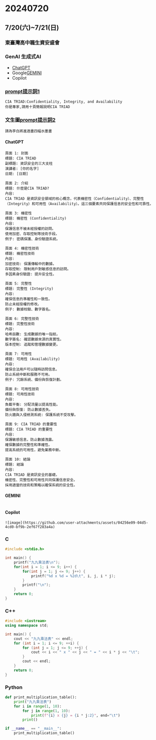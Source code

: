 # 20240720

## 7/20(六)~7/21(日)
### 東臺灣高中職生資安盛會


### GenAI 生成式AI 
- [ChatGPT](https://chatgpt.com/)
- Google[GEMINI](https://gemini.google.com/app?hl=zh-TW)
- Copilot 

### [prompt提示詞1](prompt1.md)
```
CIA TRIAD:Confidentiality, Integrity, and Availability
你是專家,請用十頁簡報說明CIA TRIAD
```
### 文生圖[prompt提示詞2](prompt2.md)
```
請為李白將進酒畫四幅水墨畫
```
#### ChatGPT
```
頁面 1: 封面
標題: CIA TRIAD
副標題: 資訊安全的三大支柱
演講者: [你的名字]
日期: [日期]

頁面 2: 介紹
標題: 什麼是CIA TRIAD?
內容:
CIA TRIAD 是資訊安全領域的核心概念，代表機密性（Confidentiality）、完整性（Integrity）和可用性（Availability）。這三個要素共同保護信息的安全性和可靠性。

頁面 3: 機密性
標題: 機密性 (Confidentiality)
內容:
保護信息不被未經授權的訪問。
使用加密、存取控制等技術手段。
例子: 密碼保護、身份驗證系統。

頁面 4: 機密性技術
標題: 機密性技術
內容:
加密技術: 保護傳輸中的數據。
存取控制: 限制用戶對敏感信息的訪問。
多因素身份驗證: 提升安全性。

頁面 5: 完整性
標題: 完整性 (Integrity)
內容:
確保信息的準確性和一致性。
防止未經授權的修改。
例子: 數據校驗、數字簽名。

頁面 6: 完整性技術
標題: 完整性技術
內容:
哈希函數: 生成數據的唯一指紋。
數字簽名: 確認數據來源的真實性。
版本控制: 追蹤和管理數據變更。

頁面 7: 可用性
標題: 可用性 (Availability)
內容:
確保合法用戶可以隨時訪問信息。
防止系統中斷和服務不可用。
例子: 冗餘系統、備份與恢復計劃。

頁面 8: 可用性技術
標題: 可用性技術
內容:
負載平衡: 分配流量以提高性能。
備份與恢復: 防止數據丟失。
防火牆與入侵檢測系統: 保護系統不受攻擊。

頁面 9: CIA TRIAD 的重要性
標題: CIA TRIAD 的重要性
內容:
保護敏感信息，防止數據洩露。
確保數據的完整性和準確性。
提高系統的可用性，避免業務中斷。

頁面 10: 結論
標題: 結論
內容:
CIA TRIAD 是資訊安全的基礎。
機密性、完整性和可用性共同保護信息安全。
採用適當的技術和策略以確保系統的安全性。

```
#### GEMINI
```

```
#### Copilot 
```
![image](https://github.com/user-attachments/assets/04256e09-04d5-4cd0-bf9b-2ef67f283a4a)

```
### C
```C
#include <stdio.h>

int main() {
    printf("九九乘法表\n");
    for(int i = 1; i <= 9; i++) {
        for(int j = 1; j <= 9; j++) {
            printf("%d x %d = %2d\t", i, j, i * j);
        }
        printf("\n");
    }
    return 0;
}

```
### C++
```C++
#include <iostream>
using namespace std;

int main() {
    cout << "九九乘法表" << endl;
    for (int i = 1; i <= 9; ++i) {
        for (int j = 1; j <= 9; ++j) {
            cout << i << " x " << j << " = " << i * j << "\t";
        }
        cout << endl;
    }
    return 0;
}

```
### Python
```Python
def print_multiplication_table():
    print("九九乘法表")
    for i in range(1, 10):
        for j in range(1, 10):
            print(f"{i} x {j} = {i * j:2}", end="\t")
        print()

if __name__ == "__main__":
    print_multiplication_table()
```
